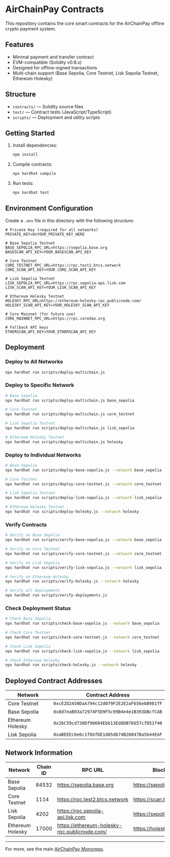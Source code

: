 # AirChainPay Contracts

This repository contains the core smart contracts for the AirChainPay offline crypto payment system.

## Features
- Minimal payment and transfer contract
- EVM-compatible (Solidity v0.8.x)
- Designed for offline-signed transactions
- Multi-chain support (Base Sepolia, Core Testnet, Lisk Sepolia Testnet, Ethereum Holesky)

## Structure
- `contracts/` — Solidity source files
- `test/` — Contract tests (JavaScript/TypeScript)
- `scripts/` — Deployment and utility scripts

## Getting Started
1. Install dependencies:
   ```bash
   npm install
   ```
2. Compile contracts:
   ```bash
   npx hardhat compile
   ```
3. Run tests:
   ```bash
   npx hardhat test
   ```

## Environment Configuration
Create a `.env` file in this directory with the following structure:

```env
# Private Key (required for all networks)
PRIVATE_KEY=0xYOUR_PRIVATE_KEY_HERE

# Base Sepolia Testnet
BASE_SEPOLIA_RPC_URL=https://sepolia.base.org
BASESCAN_API_KEY=YOUR_BASESCAN_API_KEY

# Core Testnet
CORE_TESTNET_RPC_URL=https://rpc.test2.btcs.network
CORE_SCAN_API_KEY=YOUR_CORE_SCAN_API_KEY

# Lisk Sepolia Testnet
LISK_SEPOLIA_RPC_URL=https://rpc.sepolia-api.lisk.com
LISK_SCAN_API_KEY=YOUR_LISK_SCAN_API_KEY

# Ethereum Holesky Testnet
HOLESKY_RPC_URL=https://ethereum-holesky-rpc.publicnode.com/
HOLESKY_SCAN_API_KEY=YOUR_HOLESKY_SCAN_API_KEY

# Core Mainnet (for future use)
CORE_MAINNET_RPC_URL=https://rpc.coredao.org

# Fallback API keys
ETHERSCAN_API_KEY=YOUR_ETHERSCAN_API_KEY
```

## Deployment

### Deploy to All Networks
```bash
npx hardhat run scripts/deploy-multichain.js
```

### Deploy to Specific Network
```bash
# Base Sepolia
npx hardhat run scripts/deploy-multichain.js base_sepolia

# Core Testnet
npx hardhat run scripts/deploy-multichain.js core_testnet

# Lisk Sepolia Testnet
npx hardhat run scripts/deploy-multichain.js lisk_sepolia

# Ethereum Holesky Testnet
npx hardhat run scripts/deploy-multichain.js holesky
```

### Deploy to Individual Networks
```bash
# Base Sepolia
npx hardhat run scripts/deploy-base-sepolia.js --network base_sepolia

# Core Testnet
npx hardhat run scripts/deploy-core-testnet.js --network core_testnet

# Lisk Sepolia Testnet
npx hardhat run scripts/deploy-lisk-sepolia.js --network lisk_sepolia

# Ethereum Holesky Testnet
npx hardhat run scripts/deploy-holesky.js --network holesky
```

### Verify Contracts
```bash
# Verify on Base Sepolia
npx hardhat run scripts/verify-base-sepolia.js --network base_sepolia

# Verify on Core Testnet
npx hardhat run scripts/verify-core-testnet.js --network core_testnet

# Verify on Lisk Sepolia
npx hardhat run scripts/verify-lisk-sepolia.js --network lisk_sepolia

# Verify on Ethereum Holesky
npx hardhat run scripts/verify-holesky.js --network holesky

# Verify all deployments
npx hardhat run scripts/verify-deployments.js
```

### Check Deployment Status
```bash
# Check Base Sepolia
npx hardhat run scripts/check-base-sepolia.js --network base_sepolia

# Check Core Testnet
npx hardhat run scripts/check-core-testnet.js --network core_testnet

# Check Lisk Sepolia
npx hardhat run scripts/check-lisk-sepolia.js --network lisk_sepolia

# Check Ethereum Holesky
npx hardhat run scripts/check-holesky.js --network holesky
```

## Deployed Contract Addresses

| Network | Contract Address |
|---------|------------------|
| Core Testnet | `0xcE2D2A50DaA794c12d079F2E2E2aF656ebB981fF` |
| Base Sepolia | `0x8d7eaB03a72974F5D9F5c99B4e4e1B393DBcfCAB` |
| Ethereum Holesky | `0x26C59cd738Df90604Ebb13Ed8DB76657cfD51f40` |
| Lisk Sepolia | `0xaBEEEc6e6c1f6bfDE1d05db74B28847Ba5b44EAF` |

## Network Information

| Network | Chain ID | RPC URL | Block Explorer | Native Currency |
|---------|----------|---------|----------------|-----------------|
| Base Sepolia | 84532 | https://sepolia.base.org | https://sepolia.basescan.org | ETH |
| Core Testnet | 1114 | https://rpc.test2.btcs.network | https://scan.test2.btcs.network | tCORE2 |
| Lisk Sepolia | 4202 | https://rpc.sepolia-api.lisk.com | https://sepolia.lisk.com | ETH |
| Ethereum Holesky | 17000 | https://ethereum-holesky-rpc.publicnode.com/ | https://holesky.etherscan.io | ETH |

---

For more, see the main [AirChainPay Monorepo](../README.md). 